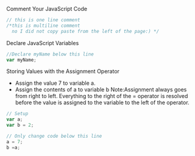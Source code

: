 Comment Your JavaScript Code
```JavaScript
// this is one line comment
/*this is multiline comment
  no I did not copy paste from the left of the page:) */
  ```
Declare JavaScript Variables
```JavaScript
//Declare myName below this line
var myName;
```
Storing Values with the Assignment Operator
  - Assign the value 7 to variable a.
  - Assign the contents of a to variable b
  Note:Assignment always goes from right to left. Everything to the right of the = operator is resolved before the value is assigned to the variable to the left of the operator.
```JavaScript
// Setup
var a;
var b = 2;

// Only change code below this line
a = 7;
b =a;
```
